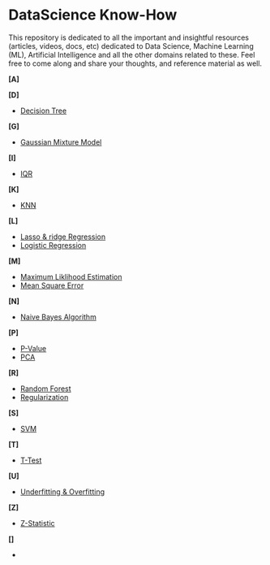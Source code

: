 # DataScience Know-How
This repository is dedicated to all the important and insightful resources (articles, videos, docs, etc) dedicated to Data Science, Machine Learning (ML), Artificial Intelligence and all the other domains related to these. Feel free to come along and share your thoughts, and reference material as well.

**[A]**

**[D]**
  - [Decision Tree]()

**[G]**
  - [Gaussian Mixture Model](https://towardsdatascience.com/gaussian-mixture-models-explained-6986aaf5a95)

**[I]**
  - [IQR](https://www.statisticshowto.com/probability-and-statistics/interquartile-range/)

**[K]**
  - [KNN](https://www.datacamp.com/tutorial/k-nearest-neighbor-classification-scikit-learn)

**[L]**
  - [Lasso & ridge Regression](https://www.datacamp.com/tutorial/tutorial-lasso-ridge-regression)
  - [Logistic Regression](https://www.datacamp.com/tutorial/logistic-regression-R)
  
**[M]**
  - [Maximum Liklihood Estimation](https://bit.ly/3JFHxGt)
  - [Mean Square Error](https://bit.ly/3wSjYmj)

**[N]**
  - [Naive Bayes Algorithm](https://www.kdnuggets.com/2020/06/naive-bayes-algorithm-everything.html)

**[P]**
  - [P-Value](https://www.statisticshowto.com/probability-and-statistics/statistics-definitions/p-value/)
  - [PCA]()

**[R]**
  - [Random Forest]()
  - [Regularization](https://www.statisticshowto.com/regularization/)

**[S]**
  - [SVM]()

**[T]**
  - [T-Test](https://www.statisticshowto.com/probability-and-statistics/t-test/)

**[U]**
  - [Underfitting & Overfitting](https://towardsdatascience.com/overfitting-and-underfitting-principles-ea8964d9c45c)

**[Z]**
  - [Z-Statistic](https://www.statisticshowto.com/probability-and-statistics/z-score/)



**[]**
  - []()
